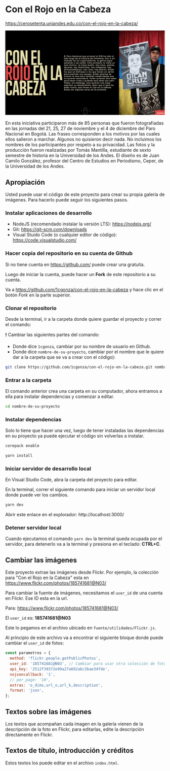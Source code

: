 # Con el Rojo en la Cabeza

https://cerosetenta.uniandes.edu.co/con-el-rojo-en-la-cabeza/

![Con el Rojo en la Cabeza](./estaticos/con-el-rojo-en-la-cabeza.png)

En esta iniciativa participaron más de 85 personas que fueron fotografiadas en las jornadas del 21, 25, 27 de noviembre y el 4 de diciembre del Paro Nacional en Bogotá. Las frases corresponden a los motivos por las cuales ellos salieron a marchar. Algunos no quisieron decir nada. No incluimos los nombres de los participantes por respeto a su privacidad. Las fotos y la producción fueron realizadas por Tomás Mantilla, estudiante de sexto semestre de historia en la Universidad de los Andes. El diseño es de Juan Camilo González, profesor del Centro de Estudios en Periodismo, Ceper, de la Universidad de los Andes.

## Apropiación

Usted puede usar el código de este proyecto para crear su propia galería de imágenes. Para hacerlo puede seguir los siguientes pasos.

### Instalar aplicaciones de desarrollo

- NodeJS (recomendado instalar la versión LTS): https://nodejs.org/
- Git: https://git-scm.com/downloads
- Visual Stuido Code (o cualquier editor de código): https://code.visualstudio.com/

### Hacer copia del repositorio en su cuenta de Github

Si no tiene cuenta en https://github.com/ puede crear una gratuita.

Luego de iniciar la cuenta, puede hacer un **Fork** de este repositorio a su cuenta.

Va a https://github.com/1cgonza/con-el-rojo-en-la-cabeza y hace clic en el botón _Fork_ en la parte superior.

### Clonar el repositorio

Desde la terminal, ir a la carpeta donde quiere guardar el proyecto y correr el comando:

:exclamation: Cambiar las siguientes partes del comando:

- Donde dice `1cgonza`, cambiar por su nombre de usuario en Github.
- Donde dice `nombre-de-su-proyecto`, cambiar por el nombre que le quiere dar a la carpeta que se va a crear con el código):

```bash
git clone https://github.com/1cgonza/con-el-rojo-en-la-cabeza.git nombre-de-su-proyecto
```

### Entrar a la carpeta

El comando anterior crea una carpeta en su computador, ahora entramos a ella para instalar dependencias y comenzar a editar.

```bash
cd nombre-de-su-proyecto
```

### Instalar dependencias

Solo lo tiene que hacer una vez, luego de tener instaladas las dependencias en su proyecto ya puede ejecutar el código sin volverlas a instalar.

```bash
corepack enable
```

```bash
yarn install
```

### Iniciar servidor de desarrollo local

En Visual Studio Code, abra la carpeta del proyecto para editar.

En la terminal, correr el siguiente comando para iniciar un servidor local donde puede ver los cambios.

```bash
yarn dev
```

Abrir este enlace en el explorador: http://localhost:3000/

### Detener servidor local

Cuando ejecutamos el comando `yarn dev` la terminal queda ocupada por el servidor, para detenerlo va a la terminal y presiona en el teclado: **CTRL+C**.

## Cambiar las imágenes

Este proyecto extrae las imágenes desde Flickr. Por ejemplo, la colección para "Con el Rojo en la Cabeza" esta en https://www.flickr.com/photos/185741681@N03/

Para cambiar la fuente de imágenes, necesitamos el `user_id` de una cuenta en Flickr. Ese ID esta en la url.

Para: https://www.flickr.com/photos/185741681@N03/

El `user_id` es: **185741681@N03**

Este lo pegamos en el archivo ubicado en `fuente/utilidades/Flickr.js`.

Al principio de este archivo va a encontrar el siguiente bloque donde puede cambiar el `user_id` de fotos:

```js
const parametros = {
  method: 'flickr.people.getPublicPhotos',
  user_id: '185741681@N03', // Cambiar para usar otra colección de fotos.
  api_key: '2512f39372e99a27a692abc3bae34fde',
  nojsoncallback: '1',
  // per_page: '10',
  extras: 'o_dims,url_o,url_k,description',
  format: 'json',
};
```

## Textos sobre las imágenes

Los textos que acompañan cada imagen en la galería vienen de la descripción de la foto en Flickr, para editarlas, edite la descripción directamente en Flickr.

## Textos de título, introducción y créditos

Estos textos los puede editar en el archivo `index.html`.
